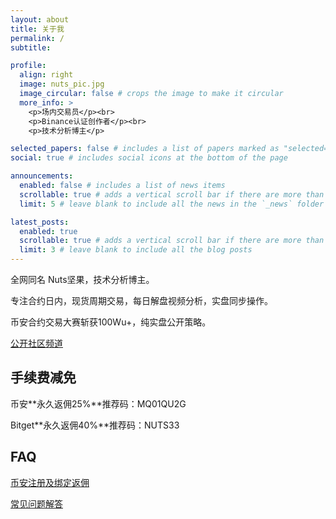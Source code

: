 ```yaml
---
layout: about
title: 关于我
permalink: /
subtitle: 

profile:
  align: right
  image: nuts_pic.jpg
  image_circular: false # crops the image to make it circular
  more_info: >
    <p>场内交易员</p><br>
    <p>Binance认证创作者</p><br>
    <p>技术分析博主</p>

selected_papers: false # includes a list of papers marked as "selected={true}"
social: true # includes social icons at the bottom of the page

announcements:
  enabled: false # includes a list of news items
  scrollable: true # adds a vertical scroll bar if there are more than 3 news items
  limit: 5 # leave blank to include all the news in the `_news` folder

latest_posts:
  enabled: true
  scrollable: true # adds a vertical scroll bar if there are more than 3 new posts items
  limit: 3 # leave blank to include all the blog posts
---
```


全网同名 Nuts坚果，技术分析博主。

专注合约日内，现货周期交易，每日解盘视频分析，实盘同步操作。

币安合约交易大赛斩获100Wu+，纯实盘公开策略。

<a href='https://t.me/nuts_btc'>公开社区频道</a>

## 手续费减免

币安**永久返佣25%**推荐码：MQ01QU2G

Bitget**永久返佣40%**推荐码：NUTS33

## FAQ

<a href='/blog/2025/Register-Binance/'>币安注册及绑定返佣</a>

<a href='/blog/2025/FAQ/'>常见问题解答</a>

<br><br>
